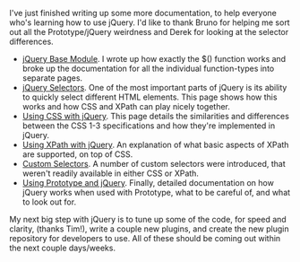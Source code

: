 I've just finished writing up some more documentation, to help everyone
who's learning how to use jQuery. I'd like to thank Bruno for helping me
sort out all the Prototype/jQuery weirdness and Derek for looking at the
selector differences.

-   [jQuery Base Module](http://jquery.com/docs/base/). I wrote up how
    exactly the \$() function works and broke up the documentation for
    all the individual function-types into separate pages.
-   [jQuery Selectors](http://jquery.com/docs/BaseExpression/). One of
    the most important parts of jQuery is its ability to quickly select
    different HTML elements. This page shows how this works and how CSS
    and XPath can play nicely together.
-   [Using CSS with jQuery](http://jquery.com/docs/CSS/). This page
    details the similarities and differences between the CSS 1-3
    specifications and how they're implemented in jQuery.
-   [Using XPath with jQuery](http://jquery.com/docs/XPath/). An
    explanation of what basic aspects of XPath are supported, on top of
    CSS.
-   [Custom Selectors](http://jquery.com/docs/CustomExpressions/). A
    number of custom selectors were introduced, that weren't readily
    available in either CSS or XPath.
-   [Using Prototype and
    jQuery](http://jquery.com/docs/PrototypeAndJQuery/). Finally,
    detailed documentation on how jQuery works when used with Prototype,
    what to be careful of, and what to look out for.

My next big step with jQuery is to tune up some of the code, for speed
and clarity, (thanks Tim!), write a couple new plugins, and create the
new plugin repository for developers to use. All of these should be
coming out within the next couple days/weeks.
